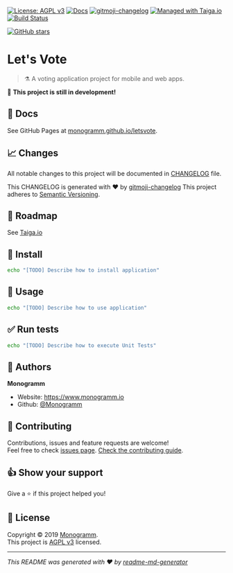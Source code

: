 
<!--

Template variables to replace in ALL files:
* __app_name__: Name of the application
* __app_slug__: GitHub slug of the application
* __app_description__: Application description

After replacing all variables:
* Search for any [TODO] and do the required operations to complete your project documentation and CI/CD.

-->

[uri_license]: http://www.gnu.org/licenses/agpl.html
[uri_license_image]: https://img.shields.io/badge/License-AGPL%20v3-blue.svg

[![License: AGPL v3][uri_license_image]][uri_license]
[![Docs](https://img.shields.io/badge/Docs-Github%20Pages-blue)](https://monogramm.github.io/letsvote/)
[![gitmoji-changelog](https://img.shields.io/badge/Changelog-gitmoji-blue.svg)](https://github.com/frinyvonnick/gitmoji-changelog)
[![Managed with Taiga.io](https://img.shields.io/badge/Managed%20with-TAIGA.io-709f14.svg)](https://tree.taiga.io/project/monogrammbot-monogrammletsvote/ "Managed with Taiga.io")
[![Build Status](https://travis-ci.org/Monogramm/letsvote.svg)](https://travis-ci.org/Monogramm/letsvote)
<!--
[TODO] If project uses Coveralls for code coverage:

[![Coverage Status](https://coveralls.io/repos/github/Monogramm/letsvote/badge.svg?branch=master)](https://coveralls.io/github/Monogramm/letsvote?branch=master)
-->
<!--
[TODO] If project is deployed to DockerHub:

[![Docker Automated buid](https://img.shields.io/docker/cloud/build/monogramm/letsvote.svg)](https://hub.docker.com/r/monogramm/letsvote/)
[![Docker Pulls](https://img.shields.io/docker/pulls/monogramm/letsvote.svg)](https://hub.docker.com/r/monogramm/letsvote/)
[![Docker Version](https://images.microbadger.com/badges/version/monogramm/letsvote.svg)](https://microbadger.com/images/monogramm/letsvote)
[![Docker Size](https://images.microbadger.com/badges/image/monogramm/letsvote.svg)](https://microbadger.com/images/monogramm/letsvote)
-->
[![GitHub stars](https://img.shields.io/github/stars/Monogramm/letsvote?style=social)](https://github.com/Monogramm/letsvote)

# **Let's Vote**

> :alembic: A voting application project for mobile and web apps.

:construction: **This project is still in development!**

## :blue_book: Docs

See GitHub Pages at [monogramm.github.io/letsvote](https://monogramm.github.io/letsvote/).

## :chart_with_upwards_trend: Changes

All notable changes to this project will be documented in [CHANGELOG](./CHANGELOG.md) file.

This CHANGELOG is generated with :heart: by [gitmoji-changelog](https://github.com/frinyvonnick/gitmoji-changelog)
This project adheres to [Semantic Versioning](https://semver.org/spec/v2.0.0.html).

## :bookmark: Roadmap

See [Taiga.io](https://tree.taiga.io/project/monogrammbot-monogrammletsvote/ "Taiga.io monogrammbot-monogrammletsvote")

## :construction: Install

```sh
echo "[TODO] Describe how to install application"
```

## :rocket: Usage

```sh
echo "[TODO] Describe how to use application"
```

## :white_check_mark: Run tests

```sh
echo "[TODO] Describe how to execute Unit Tests"
```

<!--
[TODO] If project is deployed to DockerHub:

## :whale: Supported tags

[Dockerhub monogramm/letsvote](https://hub.docker.com/r/monogramm/letsvote/)

* `latest`

-->

## :bust_in_silhouette: Authors

**Monogramm**

* Website: https://www.monogramm.io
* Github: [@Monogramm](https://github.com/Monogramm)

## :handshake: Contributing

Contributions, issues and feature requests are welcome!<br />Feel free to check [issues page](https://github.com/Monogramm/letsvote/issues).
[Check the contributing guide](./CONTRIBUTING.md).<br />

## :thumbsup: Show your support

Give a :star: if this project helped you!

## :page_facing_up: License

Copyright © 2019 [Monogramm](https://github.com/Monogramm).<br />
This project is [AGPL v3](uri_license) licensed.

***
_This README was generated with :heart: by [readme-md-generator](https://github.com/kefranabg/readme-md-generator)_
